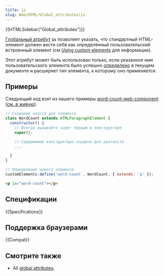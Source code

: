 ```yaml
---
title: is
slug: Web/HTML/Global_attributes/is
---
```


{{HTMLSidebar("Global_attributes")}}

[Глобальный атрибут](/ru/docs/Web/HTML/Global_attributes) **`is`** позволяет указать, что стандартный HTML-элемент должен вести себя как определённый пользовательский встроенный элемент (см [Using custom elements](/ru/docs/Web/Web_Components/Using_custom_elements) для информации).

Этот атрибут может быть использован только, если указанное имя пользовательского элемента было успешно [определено](/ru/docs/Web/API/CustomElementRegistry/define) в текущем документе и расширяет тип элемента, к которому оно применяется.

## Примеры

Следующий код взят из нашего примеры [word-count-web-component](https://github.com/mdn/web-components-examples/tree/master/word-count-web-component) ([см. в живую](https://mdn.github.io/web-components-examples/word-count-web-component/)).

```js
// Создание класса для элемента
class WordCount extends HTMLParagraphElement {
  constructor() {
    // Всегда вызывайте super первым в конструкторе
    super();

    // Содержимое конструктора опущено для краткости
    ...

  }
}

// Определение нового элемента
customElements.define('word-count', WordCount, { extends: 'p' });
```

```html
<p is="word-count"></p>
```

## Спецификации

{{Specifications}}

## Поддержка браузерами

{{Compat}}

## Смотрите также

- All [global attributes](/ru/docs/Web/HTML/Global_attributes).
